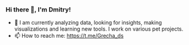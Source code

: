 ### Hi there 👋, I'm Dmitry!

- 🌱  I am currently analyzing data, looking for insights, making visualizations and learning new tools. I work on various pet projects.
- 📫 How to reach me: https://t.me/Grecha_ds
